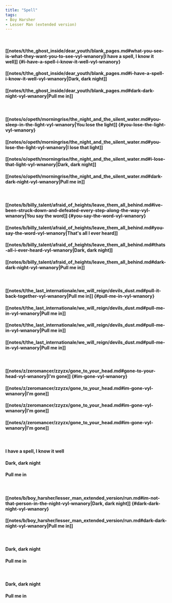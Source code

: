 ```yaml
---
title: "Spell"
tags:
- Boy Harsher
- Lesser Man (extended version)
---
```

&nbsp;
#### [[notes/t/the_ghost_inside/dear_youth/blank_pages.md#what-you-see-is-what-they-want-you-to-see-vyl-wnanory|I have a spell, I know it well]] {#i-have-a-spell-i-know-it-well-vyl-wnanory}
#### [[notes/t/the_ghost_inside/dear_youth/blank_pages.md#i-have-a-spell-i-know-it-well-vyl-wnanory|Dark, dark night]]
#### [[notes/t/the_ghost_inside/dear_youth/blank_pages.md#dark-dark-night-vyl-wnanory|Pull me in]]
&nbsp;
#### [[notes/o/opeth/morningrise/the_night_and_the_silent_water.md#you-sleep-in-the-light-vyl-wnanory|You lose the light]] {#you-lose-the-light-vyl-wnanory}
#### [[notes/o/opeth/morningrise/the_night_and_the_silent_water.md#you-lose-the-light-vyl-wnanory|I lose that light]]
#### [[notes/o/opeth/morningrise/the_night_and_the_silent_water.md#i-lose-that-light-vyl-wnanory|Dark, dark night]]
#### [[notes/o/opeth/morningrise/the_night_and_the_silent_water.md#dark-dark-night-vyl-wnanory|Pull me in]]
&nbsp;
#### [[notes/b/billy_talent/afraid_of_heights/leave_them_all_behind.md#ive-been-struck-down-and-defeated-every-step-along-the-way-vyl-wnanory|You say the word]] {#you-say-the-word-vyl-wnanory}
#### [[notes/b/billy_talent/afraid_of_heights/leave_them_all_behind.md#you-say-the-word-vyl-wnanory|That's all I ever heard]]
#### [[notes/b/billy_talent/afraid_of_heights/leave_them_all_behind.md#thats-all-i-ever-heard-vyl-wnanory|Dark, dark night]]
#### [[notes/b/billy_talent/afraid_of_heights/leave_them_all_behind.md#dark-dark-night-vyl-wnanory|Pull me in]]
&nbsp;
#### [[notes/t/the_last_internationale/we_will_reign/devils_dust.md#pull-it-back-together-vyl-wnanory|Pull me in]] {#pull-me-in-vyl-wnanory}
#### [[notes/t/the_last_internationale/we_will_reign/devils_dust.md#pull-me-in-vyl-wnanory|Pull me in]]
#### [[notes/t/the_last_internationale/we_will_reign/devils_dust.md#pull-me-in-vyl-wnanory|Pull me in]]
#### [[notes/t/the_last_internationale/we_will_reign/devils_dust.md#pull-me-in-vyl-wnanory|Pull me in]]
&nbsp;
#### [[notes/z/zeromancer/zzyzx/gone_to_your_head.md#gone-to-your-head-vyl-wnanory|I'm gone]] {#im-gone-vyl-wnanory}
#### [[notes/z/zeromancer/zzyzx/gone_to_your_head.md#im-gone-vyl-wnanory|I'm gone]]
#### [[notes/z/zeromancer/zzyzx/gone_to_your_head.md#im-gone-vyl-wnanory|I'm gone]]
#### [[notes/z/zeromancer/zzyzx/gone_to_your_head.md#im-gone-vyl-wnanory|I'm gone]]
&nbsp;
#### I have a spell, I know it well
#### Dark, dark night
#### Pull me in
&nbsp;
#### [[notes/b/boy_harsher/lesser_man_extended_version/run.md#im-not-that-person-in-the-night-vyl-wnanory|Dark, dark night]] {#dark-dark-night-vyl-wnanory}
#### [[notes/b/boy_harsher/lesser_man_extended_version/run.md#dark-dark-night-vyl-wnanory|Pull me in]]
&nbsp;
#### Dark, dark night
#### Pull me in
&nbsp;
#### Dark, dark night
#### Pull me in
